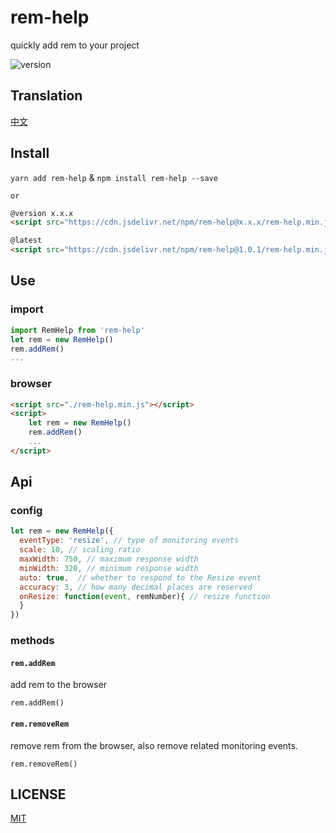 # rem-help
quickly add rem to your project

![version](https://img.shields.io/github/package-json/v/jon-millent/rem-help.svg)

## Translation
<a href="https://github.com/Jon-Millent/rem-help/blob/master/zh.md">中文</a>

## Install

`yarn add rem-help` & `npm install rem-help --save`

`or`

```html
@version x.x.x
<script src="https://cdn.jsdelivr.net/npm/rem-help@x.x.x/rem-help.min.js"></script>
```
```html
@latest
<script src="https://cdn.jsdelivr.net/npm/rem-help@1.0.1/rem-help.min.js"></script>
```

## Use
### import
```js
import RemHelp from 'rem-help'
let rem = new RemHelp()
rem.addRem()
...
```
### browser
```html
<script src="./rem-help.min.js"></script>
<script>
    let rem = new RemHelp()
    rem.addRem()
    ...
</script>
```



## Api
### config
```js
let rem = new RemHelp({
  eventType: 'resize', // type of monitoring events
  scale: 10, // scaling ratio
  maxWidth: 750, // maximum response width
  minWidth: 320, // minimum response width
  auto: true,  // whether to respond to the Resize event
  accuracy: 3, // how many decimal places are reserved
  onResize: function(event, remNumber){ // resize function
  }
})
```
### methods
#### `rem.addRem`
add rem to the browser
```
rem.addRem()
```
#### `rem.removeRem`
remove rem from the browser, also remove related monitoring events.
```
rem.removeRem()
```
## LICENSE
<a href="http://opensource.org/licenses/MIT">MIT</a>
